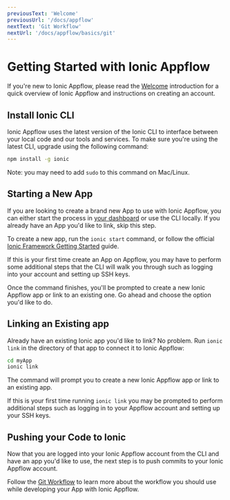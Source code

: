 ```yaml
---
previousText: 'Welcome'
previousUrl: '/docs/appflow'
nextText: 'Git Workflow'
nextUrl: '/docs/appflow/basics/git'
---
```


# Getting Started with Ionic Appflow

If you're new to Ionic Appflow, please read the [Welcome](/docs/appflow)
introduction for a quick overview of Ionic Appflow and instructions on creating an account.

## Install Ionic CLI

Ionic Appflow uses the latest version of the Ionic CLI to interface between your local code and our tools and services.
To make sure you're using the latest CLI, upgrade using the following command:

```bash
npm install -g ionic
```

Note: you may need to add `sudo` to this command on Mac/Linux.

## Starting a New App

If you are looking to create a brand new App to use with Ionic Appflow, you can either start the process in
[your dashboard](https://dashboard.ionicframework.com) or use the CLI locally.
If you already have an App you'd like to link, skip this step.

To create a new app, run the `ionic start` command, or follow the official
[Ionic Framework Getting Started](/getting-started) guide.

If this is your first time create an App on Appflow, you may have to perform some
additional steps that the CLI will walk you through such as logging into your account and setting up SSH keys.

Once the command finishes, you'll be prompted to create a new Ionic Appflow app or link to an existing one.
Go ahead and choose the option you'd like to do.

## Linking an Existing app

Already have an existing Ionic app you'd like to link?
No problem. Run `ionic link` in the directory of that app to connect it to Ionic Appflow:

```bash
cd myApp
ionic link
```

The command will prompt you to create a new Ionic Appflow app or link to an existing app.

If this is your first time running `ionic link` you may be prompted to perform
additional steps such as logging in to your Appflow account and setting up your SSH keys.

## Pushing your Code to Ionic

Now that you are logged into your Ionic Appflow account from the CLI and have an app you'd like to use, the next
step is to push commits to your Ionic Appflow account.

Follow the [Git Workflow](/docs/appflow/basics/git/) to learn more about the workflow you should
use while developing your App with Ionic Appflow.
